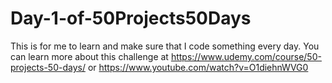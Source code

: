 # Day-1-of-50Projects50Days
This is for me to learn and make sure that I code something every day. 
You can learn more about this challenge at https://www.udemy.com/course/50-projects-50-days/ or https://www.youtube.com/watch?v=O1diehnWVG0
